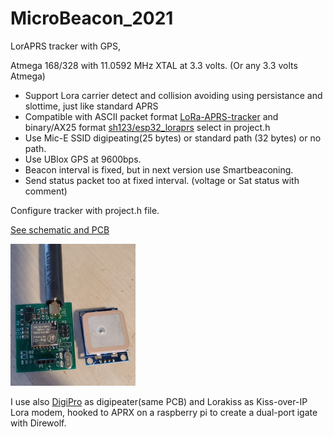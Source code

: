 # MicroBeacon_2021
 LorAPRS tracker with GPS, 
 
 Atmega 168/328 with 11.0592 MHz XTAL at 3.3 volts. (Or any 3.3 volts Atmega)
 
- Support Lora carrier detect and collision avoiding using persistance and slottime, just like standard APRS
- Compatible with ASCII packet format [LoRa-APRS-tracker](https://github.com/lora-aprs/LoRa_APRS_Tracker) and binary/AX25 format [sh123/esp32_loraprs](https://github.com/sh123/esp32_loraprs) select in project.h
- Use Mic-E SSID digipeating(25 bytes) or standard path (32 bytes) or no path.
- Use UBlox GPS at 9600bps.
- Beacon interval is fixed, but in next version use Smartbeaconing.
- Send status packet too at fixed interval. (voltage or Sat status with comment)

Configure tracker with project.h file. 

[See schematic and PCB](Board.pdf)

 ![Board](Board.jpg) 
 
I use also [DigiPro](https://github.com/ve2yag/MicroBeacon_2021) as digipeater(same PCB) and Lorakiss as Kiss-over-IP Lora modem, hooked to APRX on a raspberry pi to create a dual-port igate with Direwolf.

